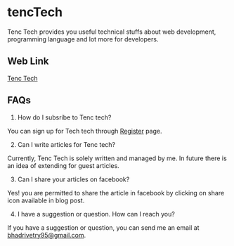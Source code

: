 # tencTech

Tenc Tech provides you useful technical stuffs about web development, programming language and lot more for developers.

## Web Link

[Tenc Tech](TencTech.pythonanywhere.com)

## FAQs

1. How do I subsribe to Tenc tech?

You can sign  up for Tech tech through [Register](http://tenctech.pythonanywhere.com/accounts/register/) page.

2. Can I write articles for Tenc tech?

Currently, Tenc Tech is solely written and managed by me. In future there is an idea of extending for guest articles.

3. Can I share your articles on facebook?

Yes!  you are permitted to share the article in facebook by clicking on share icon available in blog post.

4. I have a suggestion or  question. How can I reach you?

If you have a suggestion or question, you can send me an email at bhadrivetry95@gmail.com.
